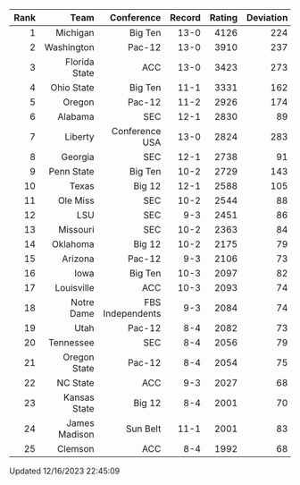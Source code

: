 | Rank  | Team                 | Conference           | Record   | Rating | Deviation |
| ---:  | ---:                 | ---:                 | ---:     | ---:   | ---:      |
| 1     | Michigan             | Big Ten              | 13-0     | 4126   | 224       |
| 2     | Washington           | Pac-12               | 13-0     | 3910   | 237       |
| 3     | Florida State        | ACC                  | 13-0     | 3423   | 273       |
| 4     | Ohio State           | Big Ten              | 11-1     | 3331   | 162       |
| 5     | Oregon               | Pac-12               | 11-2     | 2926   | 174       |
| 6     | Alabama              | SEC                  | 12-1     | 2830   | 89        |
| 7     | Liberty              | Conference USA       | 13-0     | 2824   | 283       |
| 8     | Georgia              | SEC                  | 12-1     | 2738   | 91        |
| 9     | Penn State           | Big Ten              | 10-2     | 2729   | 143       |
| 10    | Texas                | Big 12               | 12-1     | 2588   | 105       |
| 11    | Ole Miss             | SEC                  | 10-2     | 2544   | 88        |
| 12    | LSU                  | SEC                  | 9-3      | 2451   | 86        |
| 13    | Missouri             | SEC                  | 10-2     | 2363   | 84        |
| 14    | Oklahoma             | Big 12               | 10-2     | 2175   | 79        |
| 15    | Arizona              | Pac-12               | 9-3      | 2106   | 73        |
| 16    | Iowa                 | Big Ten              | 10-3     | 2097   | 82        |
| 17    | Louisville           | ACC                  | 10-3     | 2093   | 74        |
| 18    | Notre Dame           | FBS Independents     | 9-3      | 2084   | 74        |
| 19    | Utah                 | Pac-12               | 8-4      | 2082   | 73        |
| 20    | Tennessee            | SEC                  | 8-4      | 2056   | 79        |
| 21    | Oregon State         | Pac-12               | 8-4      | 2054   | 75        |
| 22    | NC State             | ACC                  | 9-3      | 2027   | 68        |
| 23    | Kansas State         | Big 12               | 8-4      | 2001   | 70        |
| 24    | James Madison        | Sun Belt             | 11-1     | 2001   | 83        |
| 25    | Clemson              | ACC                  | 8-4      | 1992   | 68        |

Updated 12/16/2023 22:45:09
